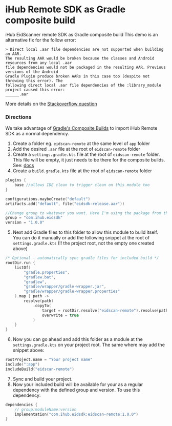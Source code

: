 # iHub Remote SDK as Gradle composite build
iHub EidScanner remote SDK as Gradle composite build 
This demo is an alternative fix for the follow error:
```
> Direct local .aar file dependencies are not supported when building an AAR. 
The resulting AAR would be broken because the classes and Android resources from any local .aar 
file dependencies would not be packaged in the resulting AAR. Previous versions of the Android 
Gradle Plugin produce broken AARs in this case too (despite not throwing this error). The 
following direct local .aar file dependencies of the :library_module project caused this error: 
______.aar
```
More details on the [Stackoverflow question](https://stackoverflow.com/questions/60878599/error-building-android-library-direct-local-aar-file-dependencies-are-not-supp)


### Directions
We take advantage of [Gradle's Composite Builds](https://docs.gradle.org/current/userguide/composite_builds.html) to import iHub Remote SDK as a normal dependency.


1. Create a folder eg. `eidscan-remote` at the same level of `app` folder
2. Add the desired `.aar` file at the root of `eidscan-remote` folder
3. Create a `settings.gradle.kts` file at the root of `eidscan-remote` folder. This file will be empty, it just needs to be there for the composite builds. See: [docs](https://docs.gradle.org/current/userguide/composite_builds.html#settings_defined_composite)
4. Create a `build.gradle.kts` file at the root of `eidscan-remote` folder
```kotlin
plugins {
    base //allows IDE clean to trigger clean on this module too
}

configurations.maybeCreate("default")
artifacts.add("default", file("eidsdk-release.aar"))

//Change group to whatever you want. Here I'm using the package from the aar that I'm importing from
group = "com.ihub.eidsdk"
version = "1.0.0"
```
5. Next add Gradle files to this folder to allow this module to build itself. You can do it manually or add the following snippet at the root of `settings.gradle.kts` (!! the project root, not the empty one created above)
```kotlin
/* Optional - automatically sync gradle files for included build */
rootDir.run {
    listOf(
        "gradle.properties",
        "gradlew.bat",
        "gradlew",
        "gradle/wrapper/gradle-wrapper.jar",
        "gradle/wrapper/gradle-wrapper.properties"
    ).map { path ->
        resolve(path)
            .copyTo(
                target = rootDir.resolve("eidscan-remote").resolve(path),
                overwrite = true
            )
    }
}
```
6. Now you can go ahead and add this folder as a module at the `settings.gradle.kts` on your project root. The same where may add the snippet above:
```kotlin
rootProject.name = "Your project name"
include(":app")
includeBuild("eidscan-remote")
```
7. Sync and build your project.
8. Now your included build will be available for your as a regular dependency with the defined group and version. To use this dependency:
```kotlin
dependencies {
    // group:moduleName:version
    implementation("com.ihub.eidsdk:eidscan-remote:1.0.0")
} 
```

